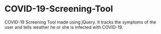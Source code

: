 # COVID-19-Screening-Tool
COVID-19 Screening Tool made using jQuery. It tracks the symptoms of the user and tells weather he or she is infected with COVID-19.
